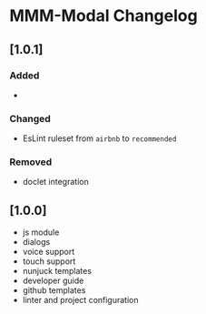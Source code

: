 # MMM-Modal Changelog

## [1.0.1]

### Added

*

### Changed

* EsLint ruleset from `airbnb` to `recommended`

### Removed

* doclet integration

## [1.0.0]

* js module
* dialogs
* voice support
* touch support
* nunjuck templates
* developer guide
* github templates
* linter and project configuration
